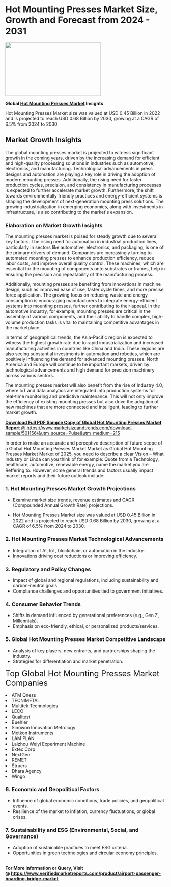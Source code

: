 <H1>Hot Mounting Presses Market Size, Growth and Forecast from 2024 - 2031</H1><img class="aligncenter size-medium wp-image-584254" src="https://thirdeyenews.in/wp-content/uploads/2024/09/Global-Market-Research-300x168.jpeg" alt="" width="300" height="168" /><p><strong>Global&nbsp;<a href="https://www.marketsizeandtrends.com/download-sample/501156/&amp;utm_source=Pulse&amp;utm_medium=215">Hot Mounting Presses Market</a> Insights</strong></p><p>Hot Mounting Presses Market size was valued at USD 0.45 Billion in 2022 and is projected to reach USD 0.68 Billion by 2030, growing at a CAGR of 6.5% from 2024 to 2030.</p><p><h2>Market Growth Insights</h2> <p>The global mounting presses market is projected to witness significant growth in the coming years, driven by the increasing demand for efficient and high-quality processing solutions in industries such as automotive, electronics, and manufacturing. Technological advancements in press designs and automation are playing a key role in driving the adoption of modern mounting presses. Additionally, the rising need for faster production cycles, precision, and consistency in manufacturing processes is expected to further accelerate market growth. Furthermore, the shift towards environmentally friendly practices and energy-efficient systems is shaping the development of next-generation mounting press solutions. The growing industrialization in emerging economies, along with investments in infrastructure, is also contributing to the market's expansion.</p> <p><a href="sample_link_here"></a></p> <h3>Elaboration on Market Growth Insights</h3> <p>The mounting presses market is poised for steady growth due to several key factors. The rising need for automation in industrial production lines, particularly in sectors like automotive, electronics, and packaging, is one of the primary drivers of demand. Companies are increasingly turning to automated mounting presses to enhance production efficiency, reduce labor costs, and improve overall quality control. These machines, which are essential for the mounting of components onto substrates or frames, help in ensuring the precision and repeatability of the manufacturing process.</p> <p>Additionally, mounting presses are benefiting from innovations in machine design, such as improved ease of use, faster cycle times, and more precise force application. The growing focus on reducing waste and energy consumption is encouraging manufacturers to integrate energy-efficient systems into mounting presses, further contributing to their appeal. In the automotive industry, for example, mounting presses are critical in the assembly of various components, and their ability to handle complex, high-volume production tasks is vital to maintaining competitive advantages in the marketplace.</p> <p>In terms of geographical trends, the Asia-Pacific region is expected to witness the highest growth rate due to rapid industrialization and increased manufacturing activities in countries like China and India. These regions are also seeing substantial investments in automation and robotics, which are positively influencing the demand for advanced mounting presses. North America and Europe will continue to be important markets, driven by technological advancements and high demand for precision machinery across various sectors.</p> <p>The mounting presses market will also benefit from the rise of Industry 4.0, where IoT and data analytics are integrated into production systems for real-time monitoring and predictive maintenance. This will not only improve the efficiency of existing mounting presses but also drive the adoption of new machines that are more connected and intelligent, leading to further market growth.</p> <p><a href="get_more_link_here"></p><p><span class=""><strong>Download Full PDF Sample Copy of Global Hot Mounting Presses Market Report</strong> @ <a href="https://www.marketsizeandtrends.com/download-sample/501156/&amp;utm_source=Pulse&amp;utm_medium=215" target="_blank">https://www.marketsizeandtrends.com/download-sample/501156/&amp;utm_source=Pulse&amp;utm_medium=215</a></span></p><p>In order to make an accurate and perceptive description of future scope of a Global&nbsp;Hot Mounting Presses Market Market as Global&nbsp;Hot Mounting Presses Market Market of 2025, you need to describe a clear Vision &ndash; What Industry or Linda can you think of for example: Quote from a Technology, healthcare, automotive, renewable energy, name the market you are Reffering to. However, some general trends and factors usually impact market reports and their future outlook include:</p><h3>1.&nbsp;<strong>Hot Mounting Presses Market Growth Projections</strong></h3><ul><li>Examine market size trends, revenue estimates and CAGR (Compounded Annual Growth Rate) projections.</li><li><p>Hot Mounting Presses Market size was valued at USD 0.45 Billion in 2022 and is projected to reach USD 0.68 Billion by 2030, growing at a CAGR of 6.5% from 2024 to 2030.</p></li></ul><h3>2.&nbsp;<strong>Hot Mounting Presses Market Technological Advancements</strong></h3><ul><li>Integration of AI, IoT, blockchain, or automation in the industry.</li><li>Innovations driving cost reductions or improving efficiency.</li></ul><h3>3.&nbsp;<strong>Regulatory and Policy Changes</strong></h3><ul><li>Impact of global and regional regulations, including sustainability and carbon-neutral goals.</li><li>Compliance challenges and opportunities tied to government initiatives.</li></ul><h3>4.&nbsp;<strong>Consumer Behavior Trends</strong></h3><ul><li>Shifts in demand influenced by generational preferences (e.g., Gen Z, Millennials).</li><li>Emphasis on eco-friendly, ethical, or personalized products/services.</li></ul><h3>5.&nbsp;<strong>Global Hot Mounting Presses Market Competitive Landscape</strong></h3><ul><li>Analysis of key players, new entrants, and partnerships shaping the industry.</li><li>Strategies for differentiation and market penetration.</li></ul><p data-pm-slice="1 1 []"><span style="color: inherit; font-family: inherit; font-size: 25px;">Top Global Hot Mounting Presses Market Companies</span></p><div class="" data-test-id=""><p><li>ATM Qness</li><li> TECNIMETAL</li><li> Multitek Technologies</li><li> LECO</li><li> Qualitest</li><li> Buehler</li><li> Sinowon Innovation Metrology</li><li> Metkon Instruments</li><li> LAM PLAN</li><li> Laizhou Weiyi Experiment Machine</li><li> Extec Corp</li><li> NextGen</li><li> REMET</li><li> Struers</li><li> Dhara Agency</li><li> Wingo</li></p></div><h3>6.&nbsp;<strong>Economic and Geopolitical Factors</strong></h3><ul><li>Influence of global economic conditions, trade policies, and geopolitical events.</li><li>Resilience of the market to inflation, currency fluctuations, or global crises.</li></ul><h3>7.&nbsp;<strong>Sustainability and ESG (Environmental, Social, and Governance)</strong></h3><ul><li>Adoption of sustainable practices to meet ESG criteria.</li><li>Opportunities in green technologies and circular economy principles.</li></ul><h2><strong style="font-size: 14px;">For More Information or Query, Visit @&nbsp;</strong><a style="background-color: #ffffff; font-size: 14px;" href="https://www.marketsizeandtrends.com/report/hot-mounting-presses-market/" target="_blank">https://www.verifiedmarketreports.com/product/airport-passenger-boarding-bridge-market</a></h2>
